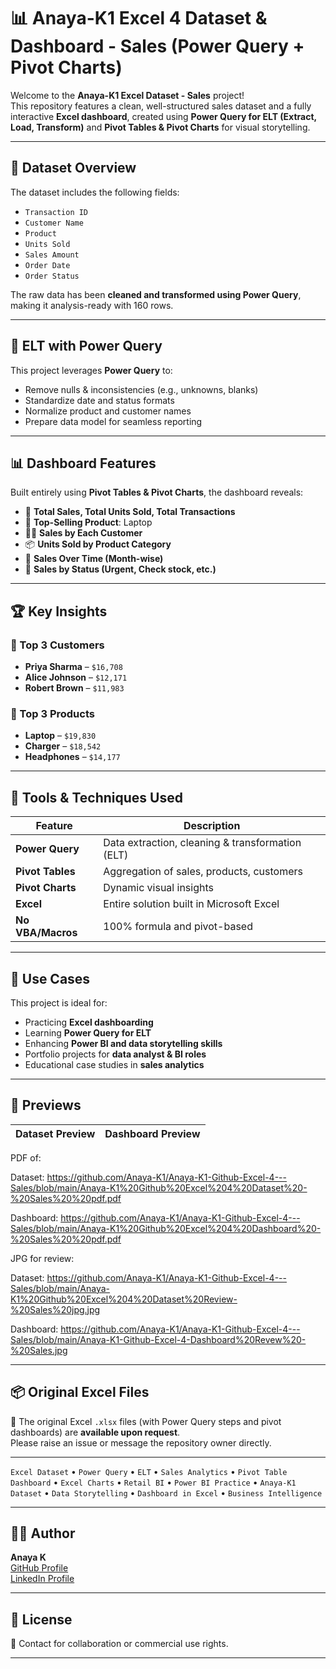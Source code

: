 # 📊 Anaya-K1 Excel 4 Dataset & Dashboard - Sales (Power Query + Pivot Charts)

Welcome to the **Anaya-K1 Excel Dataset - Sales** project!  
This repository features a clean, well-structured sales dataset and a fully interactive **Excel dashboard**, created using **Power Query for ELT (Extract, Load, Transform)** and **Pivot Tables & Pivot Charts** for visual storytelling.

---

## 📁 Dataset Overview

The dataset includes the following fields:

- `Transaction ID`
- `Customer Name`
- `Product`
- `Units Sold`
- `Sales Amount`
- `Order Date`
- `Order Status`

The raw data has been **cleaned and transformed using Power Query**, making it analysis-ready with 160 rows.

---

## 🧹 ELT with Power Query

This project leverages **Power Query** to:

- Remove nulls & inconsistencies (e.g., unknowns, blanks)
- Standardize date and status formats
- Normalize product and customer names
- Prepare data model for seamless reporting

---

## 📊 Dashboard Features

Built entirely using **Pivot Tables & Pivot Charts**, the dashboard reveals:

- 🔸 **Total Sales, Total Units Sold, Total Transactions**
- 🥇 **Top-Selling Product**: Laptop
- 🧍‍♂️ **Sales by Each Customer**
- 📦 **Units Sold by Product Category**
- 📅 **Sales Over Time (Month-wise)**
- 🚦 **Sales by Status (Urgent, Check stock, etc.)**

---

## 🏆 Key Insights

### 👥 Top 3 Customers
- **Priya Sharma** – `$16,708`
- **Alice Johnson** – `$12,171`
- **Robert Brown** – `$11,983`

### 🛒 Top 3 Products
- **Laptop** – `$19,830`
- **Charger** – `$18,542`
- **Headphones** – `$14,177`

---

## 🔧 Tools & Techniques Used

| Feature | Description |
|--------|-------------|
| **Power Query** | Data extraction, cleaning & transformation (ELT) |
| **Pivot Tables** | Aggregation of sales, products, customers |
| **Pivot Charts** | Dynamic visual insights |
| **Excel** | Entire solution built in Microsoft Excel |
| **No VBA/Macros** | 100% formula and pivot-based |

---

## 🚀 Use Cases

This project is ideal for:

- Practicing **Excel dashboarding**
- Learning **Power Query for ELT**
- Enhancing **Power BI and data storytelling skills**
- Portfolio projects for **data analyst & BI roles**
- Educational case studies in **sales analytics**

---

## 📸 Previews

| Dataset Preview | Dashboard Preview |
|------------------|-------------------|


PDF of:

Dataset: https://github.com/Anaya-K1/Anaya-K1-Github-Excel-4---Sales/blob/main/Anaya-K1%20Github%20Excel%204%20Dataset%20-%20Sales%20%20pdf.pdf


Dashboard: https://github.com/Anaya-K1/Anaya-K1-Github-Excel-4---Sales/blob/main/Anaya-K1%20Github%20Excel%204%20Dashboard%20-%20Sales%20%20pdf.pdf



JPG for review:


Dataset: https://github.com/Anaya-K1/Anaya-K1-Github-Excel-4---Sales/blob/main/Anaya-K1%20Github%20Excel%204%20Dataset%20Review-%20Sales%20jpg.jpg


Dashboard: https://github.com/Anaya-K1/Anaya-K1-Github-Excel-4---Sales/blob/main/Anaya-K1-Github-Excel-4-Dashboard%20Revew%20-%20Sales.jpg


---

## 📦 Original Excel Files

🎯 The original Excel `.xlsx` files (with Power Query steps and pivot dashboards) are **available upon request**.  
Please raise an issue or message the repository owner directly.

---

`Excel Dataset` • `Power Query` • `ELT` • `Sales Analytics` • `Pivot Table Dashboard` • `Excel Charts` • `Retail BI` • `Power BI Practice` • `Anaya-K1 Dataset` • `Data Storytelling` • `Dashboard in Excel` • `Business Intelligence`

---

## 👩‍💻 Author

**Anaya K**  
[GitHub Profile](https://github.com/Anaya-K1)  
[LinkedIn Profile](www.linkedin.com/in/anaya-k-212141367)

---

## 📜 License

📧 Contact for collaboration or commercial use rights.

---

